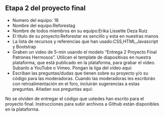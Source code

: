 ## Etapa 2 del proyecto final

- Numero del equipo: 18
- Nombre del equipo:Reforestag
- Nombre de todos miembros en su equipo:Erika Lissette Deza Ruiz
- El título de su proyecto:Reforestar es sencillo y esta en nuestras manos
- La lista de recursos y referencias que han usado:CSS,HTML,Javascript y Bootstrap
- Graben un video de 5-min usando el modelo “Entrega 2 Proyecto Final Patrones Hermosos”. Utilicen el template de diapositivas en nuestra plataforma, que está publicado en la plataforma, para grabar el video. Subanlo a YouTube o Vimeo. Pongan la liga del vídeo aquí: 
- Escriban las preguntas/dudas que tienen sobre su proyecto y/o su código para las moderadoras. Cuando las moderadoras les escribirán con retroalimentación en el foro, incluirán sugerencias a estas preguntas. Añadan sus preguntas aquí:

No se olviden de entregar el código que ustedes han escrito para el proyecto final. Instrucciones para subir archivos a Github están disponibles en la plataforma.
